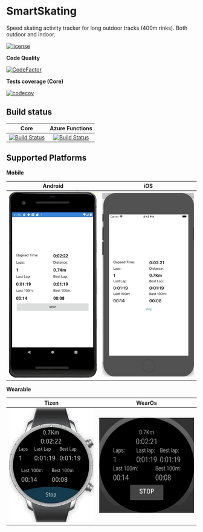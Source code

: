 # SmartSkating
Speed skating activity tracker for long outdoor tracks (400m rinks). Both outdoor and indoor.

[![license](https://badgen.net/badge/license/GPLv3/blue)](https://www.gnu.org/licenses/gpl-3.0.en.html)

**Code Quality**

[![CodeFactor](https://www.codefactor.io/repository/github/anton-makarevich/smartskating/badge)](https://www.codefactor.io/repository/github/anton-makarevich/smartskating)

**Tests coverage (Core)**

[![codecov](https://codecov.io/gh/anton-makarevich/SmartSkating/branch/develop/graph/badge.svg)](https://codecov.io/gh/anton-makarevich/SmartSkating)

## Build status ##

|Core   |Azure Functions   
|:-:|:-:|
|[![Build Status](https://dev.azure.com/antonmakarevich/SmartSkating/_apis/build/status/SmartSkating.Tests?branchName=develop)](https://dev.azure.com/antonmakarevich/SmartSkating/_build/latest?definitionId=7&branchName=develop)   |[![Build Status](https://dev.azure.com/antonmakarevich/SmartSkating/_apis/build/status/SmartSkating.AzureFunctions?branchName=develop)](https://dev.azure.com/antonmakarevich/SmartSkating/_build/latest?definitionId=8&branchName=develop)


## Supported Platforms ##

**Mobile**

|Android   |iOS   
|:-:|:-:|
|![Android](Screenshots/Android/241219.gif)   |![iOS](Screenshots/iOS/241219.gif)   

**Wearable**

|Tizen   |WearOs   
|:-:|:-:|
|![Tizen](Screenshots/Tizen/241219.gif)   |![AndroidWear](Screenshots/WearOs/241219.gif)